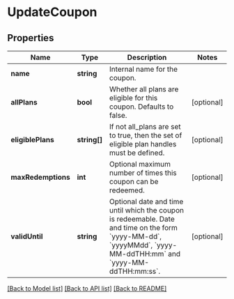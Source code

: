 # UpdateCoupon

## Properties
Name | Type | Description | Notes
------------ | ------------- | ------------- | -------------
**name** | **string** | Internal name for the coupon. | 
**allPlans** | **bool** | Whether all plans are eligible for this coupon. Defaults to false. | [optional] 
**eligiblePlans** | **string[]** | If not all_plans are set to true, then the set of eligible plan handles must be defined. | [optional] 
**maxRedemptions** | **int** | Optional maximum number of times this coupon can be redeemed. | [optional] 
**validUntil** | **string** | Optional date and time until which the coupon is redeemable. Date and time on the form &#x60;yyyy-MM-dd&#x60;, &#x60;yyyyMMdd&#x60;, &#x60;yyyy-MM-ddTHH:mm&#x60; and &#x60;yyyy-MM-ddTHH:mm:ss&#x60;. | [optional] 

[[Back to Model list]](../../README.md#documentation-for-models) [[Back to API list]](../../README.md#documentation-for-api-endpoints) [[Back to README]](../../README.md)

